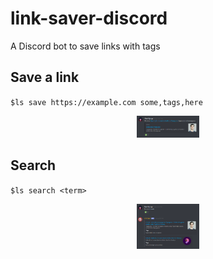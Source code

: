 # link-saver-discord

A Discord bot to save links with tags

## Save a link

`$ls save https://example.com some,tags,here`

<p align="center">
	<img
		width="100"
		alt="Logo"
		src="/art/save.png">
</p>

## Search

`$ls search <term>`

<p align="center">
	<img
		width="100"
		alt="Logo"
		src="/art/search.png">
</p>
